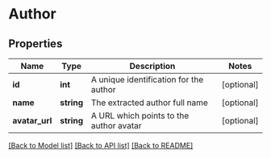 # Author

## Properties
Name | Type | Description | Notes
------------ | ------------- | ------------- | -------------
**id** | **int** | A unique identification for the author | [optional] 
**name** | **string** | The extracted author full name | [optional] 
**avatar_url** | **string** | A URL which points to the author avatar | [optional] 

[[Back to Model list]](../README.md#documentation-for-models) [[Back to API list]](../README.md#documentation-for-api-endpoints) [[Back to README]](../README.md)


